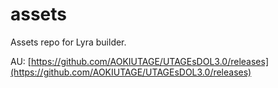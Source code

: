 # assets

Assets repo for Lyra builder.

AU: [https://github.com/AOKIUTAGE/UTAGEsDOL3.0/releases](https://github.com/AOKIUTAGE/UTAGEsDOL3.0/releases)
